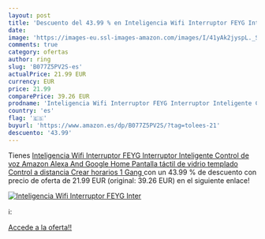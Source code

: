 ```yaml
---
layout: post
title: 'Descuento del 43.99 % en Inteligencia Wifi Interruptor FEYG Inter'
date: 
image: 'https://images-eu.ssl-images-amazon.com/images/I/41yAk2jyspL._SL200_.jpg'
comments: true
category: ofertas
author: ring
slug: 'B077Z5PV2S-es'
actualPrice: 21.99 EUR
currency: EUR
price: 21.99
comparePrice: 39.26 EUR
prodname: 'Inteligencia Wifi Interruptor FEYG Interruptor Inteligente Control de voz Amazon Alexa And Google Home Pantalla táctil de vidrio templado Control a distancia Crear horarios  1 Gang '
country: 'es'
flag: '🇪🇸'
buyurl: 'https://www.amazon.es/dp/B077Z5PV2S/?tag=tolees-21'
descuento: '43.99'
---
```


Tienes [Inteligencia Wifi Interruptor FEYG Interruptor Inteligente Control de voz Amazon Alexa And Google Home Pantalla táctil de vidrio templado Control a distancia Crear horarios  1 Gang ](https://www.amazon.es/dp/B077Z5PV2S/?tag=tolees-21) con un 43.99 % de descuento con precio de oferta de 21.99 EUR (original: 39.26 EUR) en el siguiente enlace!

[![Inteligencia Wifi Interruptor FEYG Inter](https://images-eu.ssl-images-amazon.com/images/I/41yAk2jyspL._SL200_.jpg)](https://www.amazon.es/dp/B077Z5PV2S/?tag=tolees-21)

ℹ️:


[Accede a la oferta!!](https://www.amazon.es/dp/B077Z5PV2S/?tag=tolees-21)
